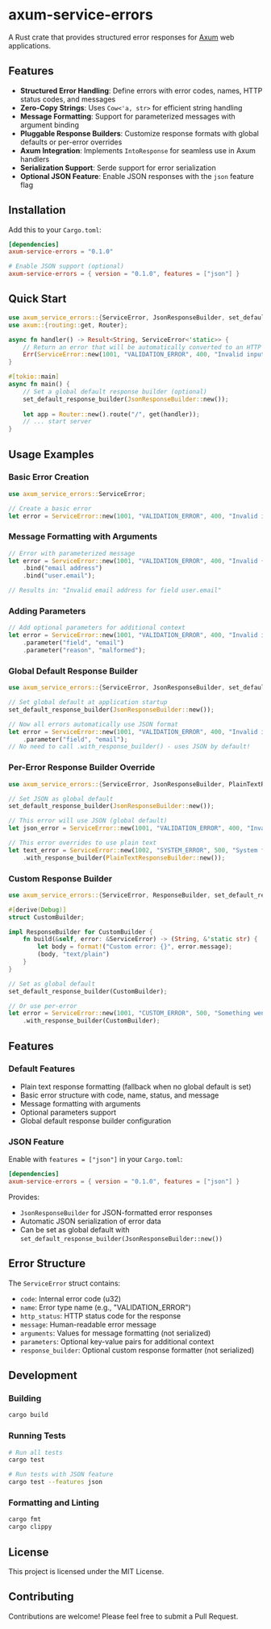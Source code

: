 # axum-service-errors

A Rust crate that provides structured error responses for [Axum](https://github.com/tokio-rs/axum) web applications.

## Features

- **Structured Error Handling**: Define errors with error codes, names, HTTP status codes, and messages
- **Zero-Copy Strings**: Uses `Cow<'a, str>` for efficient string handling
- **Message Formatting**: Support for parameterized messages with argument binding
- **Pluggable Response Builders**: Customize response formats with global defaults or per-error overrides
- **Axum Integration**: Implements `IntoResponse` for seamless use in Axum handlers
- **Serialization Support**: Serde support for error serialization
- **Optional JSON Feature**: Enable JSON responses with the `json` feature flag

## Installation

Add this to your `Cargo.toml`:

```toml
[dependencies]
axum-service-errors = "0.1.0"

# Enable JSON support (optional)
axum-service-errors = { version = "0.1.0", features = ["json"] }
```

## Quick Start

```rust
use axum_service_errors::{ServiceError, JsonResponseBuilder, set_default_response_builder};
use axum::{routing::get, Router};

async fn handler() -> Result<String, ServiceError<'static>> {
    // Return an error that will be automatically converted to an HTTP response
    Err(ServiceError::new(1001, "VALIDATION_ERROR", 400, "Invalid input provided"))
}

#[tokio::main]
async fn main() {
    // Set a global default response builder (optional)
    set_default_response_builder(JsonResponseBuilder::new());
    
    let app = Router::new().route("/", get(handler));
    // ... start server
}
```

## Usage Examples

### Basic Error Creation

```rust
use axum_service_errors::ServiceError;

// Create a basic error
let error = ServiceError::new(1001, "VALIDATION_ERROR", 400, "Invalid input");
```

### Message Formatting with Arguments

```rust
// Error with parameterized message
let error = ServiceError::new(1001, "VALIDATION_ERROR", 400, "Invalid {0} for field {1}")
    .bind("email address")
    .bind("user.email");

// Results in: "Invalid email address for field user.email"
```

### Adding Parameters

```rust
// Add optional parameters for additional context
let error = ServiceError::new(1001, "VALIDATION_ERROR", 400, "Invalid input")
    .parameter("field", "email")
    .parameter("reason", "malformed");
```

### Global Default Response Builder

```rust
use axum_service_errors::{ServiceError, JsonResponseBuilder, set_default_response_builder};

// Set global default at application startup
set_default_response_builder(JsonResponseBuilder::new());

// Now all errors automatically use JSON format
let error = ServiceError::new(1001, "VALIDATION_ERROR", 400, "Invalid input")
    .parameter("field", "email");
// No need to call .with_response_builder() - uses JSON by default!
```

### Per-Error Response Builder Override

```rust
use axum_service_errors::{ServiceError, JsonResponseBuilder, PlainTextResponseBuilder};

// Set JSON as global default
set_default_response_builder(JsonResponseBuilder::new());

// This error will use JSON (global default)
let json_error = ServiceError::new(1001, "VALIDATION_ERROR", 400, "Invalid input");

// This error overrides to use plain text
let text_error = ServiceError::new(1002, "SYSTEM_ERROR", 500, "System failure")
    .with_response_builder(PlainTextResponseBuilder::new());
```

### Custom Response Builder

```rust
use axum_service_errors::{ServiceError, ResponseBuilder, set_default_response_builder};

#[derive(Debug)]
struct CustomBuilder;

impl ResponseBuilder for CustomBuilder {
    fn build(&self, error: &ServiceError) -> (String, &'static str) {
        let body = format!("Custom error: {}", error.message);
        (body, "text/plain")
    }
}

// Set as global default
set_default_response_builder(CustomBuilder);

// Or use per-error
let error = ServiceError::new(1001, "CUSTOM_ERROR", 500, "Something went wrong")
    .with_response_builder(CustomBuilder);
```

## Features

### Default Features

- Plain text response formatting (fallback when no global default is set)
- Basic error structure with code, name, status, and message
- Message formatting with arguments
- Optional parameters support
- Global default response builder configuration

### JSON Feature

Enable with `features = ["json"]` in your `Cargo.toml`:

```toml
[dependencies]
axum-service-errors = { version = "0.1.0", features = ["json"] }
```

Provides:
- `JsonResponseBuilder` for JSON-formatted error responses
- Automatic JSON serialization of error data
- Can be set as global default with `set_default_response_builder(JsonResponseBuilder::new())`

## Error Structure

The `ServiceError` struct contains:

- `code`: Internal error code (u32)
- `name`: Error type name (e.g., "VALIDATION_ERROR")
- `http_status`: HTTP status code for the response
- `message`: Human-readable error message
- `arguments`: Values for message formatting (not serialized)
- `parameters`: Optional key-value pairs for additional context
- `response_builder`: Optional custom response formatter (not serialized)

## Development

### Building

```bash
cargo build
```

### Running Tests

```bash
# Run all tests
cargo test

# Run tests with JSON feature
cargo test --features json
```

### Formatting and Linting

```bash
cargo fmt
cargo clippy
```

## License

This project is licensed under the MIT License.

## Contributing

Contributions are welcome! Please feel free to submit a Pull Request.

